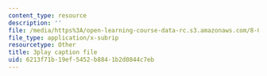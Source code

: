 ```yaml
---
content_type: resource
description: ''
file: /media/https%3A/open-learning-course-data-rc.s3.amazonaws.com/8-01sc-classical-mechanics-fall-2016/6213f71b19ef5452b8841b2d0844c7eb_sxv80X2jQYQ.vtt
file_type: application/x-subrip
resourcetype: Other
title: 3play caption file
uid: 6213f71b-19ef-5452-b884-1b2d0844c7eb
---
```

